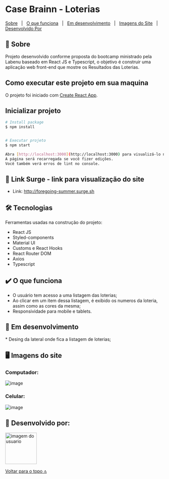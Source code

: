 # Case Brainn - Loterias 

[Sobre](#sobre)   |   [O que funciona](#funciona)   |   [Em desenvolvimento](#pendente)   |   [Imagens do Site](#imagens)   |   [Desenvolvido Por](#desenvolvedores)

<h2 id="sobre">📓 Sobre </h2>
 Projeto desenvolvido conforme proposta do bootcamp ministrado pela Labenu baseado em React JS e Typescript, o objetivo é construir uma aplicação web front-end que mostre os Resultados das Loterias.
 
 ## Como executar este projeto em sua maquina 
 
 O projeto foi iniciado com [Create React App](https://github.com/facebook/create-react-app).

## Inicializar projeto
```bash
# Install package
$ npm install


# Executar projeto
$ npm start

Abra [http://localhost:3000](http://localhost:3000) para visualizá-lo no navegador. 
A página será recarregada se você fizer edições.
Você também verá erros de lint no console.
```
 
 ## 🔗 Link Surge - link para visualização do site
 - Link: http://foregoing-summer.surge.sh

## 🛠 Tecnologias

Ferramentas usadas na construção do projeto:

- React JS
- Styled-components
- Material UI
- Customs e React Hooks
- React Router DOM
- Axios
- Typescript

<h2 id="funciona"> ✔️ O que funciona </h2>

- O usuário tem acesso a uma listagem das loterias;
- Ao clicar em um item dessa listagem, é exibido os numeros da loteria, assim como as cores da mesma;
- Responsividade para mobile e tablets.

<h2 id="pendente"> 🚧 Em desenvolvimento </h2>
 * Desing da lateral onde fica a listagem de loterias;

<h2 id="imagens"> 🖥️ Imagens do site </h2>

<h3> Computador: </h3>

![image](https://user-images.githubusercontent.com/94623630/173094764-f04e868a-8254-4552-825a-54ab55f23fba.png)

<h3> Celular:  </h3>

![image](https://user-images.githubusercontent.com/94623630/173094837-c4733a0d-a30c-4425-98c7-236b350a1ddf.png)

<h2 id="desenvolvedores"> 👷 Desenvolvido por: </h2>

<img alt="imagem do usuario" width="100px" src="https://avatars.githubusercontent.com/u/94623630?s=400&u=949c9707bbd90c2e5774ecae995edf5479f320c6&v=4">

[Voltar para o topo 🔝](#top)
